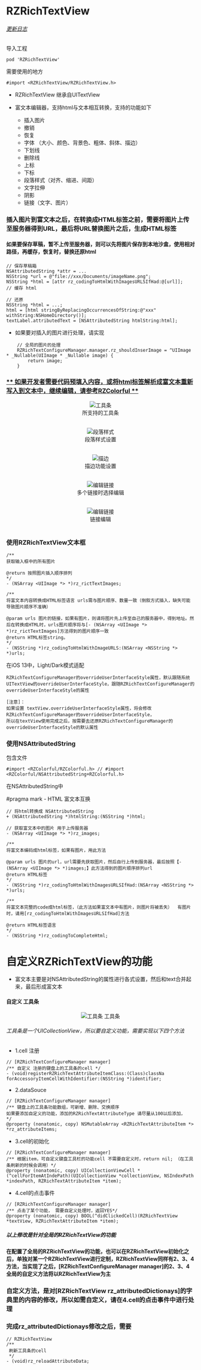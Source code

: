 # RZRichTextView


###### [更新日志](https://github.com/rztime/RZRichTextView/blob/master/UpdateLog.md)

导入工程

```objc
pod 'RZRichTextView'
```

需要使用的地方

```objc
#import <RZRichTextView/RZRichTextView.h>
```

* RZRichTextView 继承自UITextView

* 富文本编辑器，支持html与文本相互转换，支持的功能如下 
    * 插入图片
    * 撤销
    * 恢复
    * 字体 （大小、颜色、背景色、粗体、斜体、描边）
    * 下划线
    * 删除线
    * 上标
    * 下标
    * 段落样式（对齐、缩进、间距）
    * 文字拉伸
    * 阴影
    * 链接（文字、图片）
    

### 插入图片到富文本之后，在转换成HTML标签之前，需要将图片上传至服务器得到URL，最后将URL替换图片之后，生成HTML标签

#### 如果要保存草稿，暂不上传至服务器，则可以先将图片保存到本地沙盒，使用相对路径，再缓存，恢复时，替换还原html

```
// 保存草稿箱
NSAttributedString *attr = ...
NSString *url = @"file://xxx/Documents/imageName.png";
NSString *html = [attr rz_codingToHtmlWithImagesURLSIfHad:@[url]];
// 缓存 html
```
```
// 还原
NSString *html = ...;
html = [html stringByReplacingOccurrencesOfString:@"xxx" withString:NSHomeDirectory()];
textLabel.attributedText = [NSAttributedString htmlString:html];
```


* 如果要对插入的图片进行处理，请实现

```objc
    // 全局的图片的处理
    RZRichTextConfigureManager.manager.rz_shouldInserImage = ^UIImage * _Nullable(UIImage * _Nullable image) {
        return image;
    }
```

### [** 如果开发者需要代码预填入内容，或将html标签解析成富文本重新写入到文本中，继续编辑，请参考RZColorful **](https://github.com/rztime/RZColorful)
<p align="center" >
<img src="image5.jpeg" title="工具条">
</br>所支持的工具条</br></br>
</p>

<p align="center" >
<img src="image1.jpeg" title="段落样式">
</br>段落样式设置</br></br>
</p>


<p align="center" >
<img src="image2.jpeg" title="描边">
</br>描边功能设置</br></br>
</p>


<p align="center" >
<img src="image3.jpeg" title="编辑链接">
</br>多个链接时选择编辑</br></br>
</p>


<p align="center" >
<img src="image4.jpeg" title="编辑链接">
</br>链接编辑</br></br>
</p>


### 使用RZRichTextView文本框

```objc
/**
获取输入框中的所有图片

@return 按照图片插入顺序排列
*/
- (NSArray <UIImage *> *)rz_rictTextImages;
```

```objc
/**
将富文本内容转换成HTML标签语言 urls需与图片顺序、数量一致（倒叙方式插入，缺失可能导致图片顺序不准确）

@param urls 图片的链接，如果有图片，则请将图片先上传至自己的服务器中，得到地址。然后在转换成HTML时，urls图片顺序将与[- (NSArray <UIImage *> *)rz_rictTextImages]方法得到的图片顺序一致
@return HTML标签string。
*/
- (NSString *)rz_codingToHtmlWithImageURLS:(NSArray <NSString *> *)urls;

```

在iOS 13中，Light/Dark模式适配

```objc
RZRichTextConfigureManager的overrideUserInterfaceStyle属性，默认跟随系统
UITextView的overrideUserInterfaceStyle，跟随RZRichTextConfigureManager的overrideUserInterfaceStyle的属性
            
[注意]：
如果设置 textView.overrideUserInterfaceStyle属性，将会修改RZRichTextConfigureManager的overrideUserInterfaceStyle，
所以在textView使用完成之后，按需要去还原RZRichTextConfigureManager的overrideUserInterfaceStyle的默认属性
```

### 使用NSAttributedString
包含文件
```objc
#import <RZColorful/RZColorful.h> // #import <RZColorful/NSAttributedString+RZColorful.h> 
```
在NSAttributedString中

#pragma mark - HTML 富文本互换

```objc
// 将html转换成 NSAttributedString
+ (NSAttributedString *)htmlString:(NSString *)html;
```

```objc
// 获取富文本中的图片 用于上传服务器
- (NSArray <UIImage *> *)rz_images;
```

```objc
/**
将富文本编码成html标签，如果有图片，用此方法

@param urls 图片的url，url需要先获取图片，然后自行上传到服务器，最后按照【- (NSArray <UIImage *> *)images;】此方法得到的图片顺序排列url
@return HTML标签
*/
- (NSString *)rz_codingToHtmlWithImagesURLSIfHad:(NSArray <NSString *> *)urls;
```

```objc
/**
将富文本完整的code成html标签，（此方法如果富文本中有图片，则图片将被丢失）  有图片时，请用[rz_codingToHtmlWithImagesURLSIfHad]方法

@return HTML标签语言
*/
- (NSString *)rz_codingToCompleteHtml;
```


# 自定义RZRichTextView的功能

* 富文本主要是对NSAttributedString的属性进行各式设置，然后和text合并起来，最后形成富文本

#### 自定义 工具条
<p align="center" >
<img src="image5.jpeg" title="工具条">
工具条
</p>

###### 工具条是一个UICollectionView，所以要自定义功能，需要实现以下四个方法 
* 1.cell  注册  

``` objc
// [RZRichTextConfigureManager manager]
/** 自定义 注册的键盘上的工具条的cell */
- (void)registerRZRichTextAttributeItemClass:(Class)classNa forAccessoryItemCellWithIdentifier:(NSString *)identifier;
```

* 2.dataSouce
    
``` objc
// [RZRichTextConfigureManager manager]
/** 键盘上的工具条功能数组，可新增、删除、交换顺序
如果要添加自定义的功能，添加的RZRichTextAttributeType 请尽量从100以后添加，
*/
@property (nonatomic, copy) NSMutableArray <RZRichTextAttributeItem *> *rz_attributeItems;
```

* 3.cell的初始化

```objc
// [RZRichTextConfigureManager manager]
/** 根据item，可自定义键盘工具栏的功能cell 不需要自定义时，return nil; （在工具条刷新的时候会调用）*/
@property (nonatomic, copy) UICollectionViewCell *(^cellForItemAtIndePath)(UICollectionView *collectionView, NSIndexPath *indexPath, RZRichTextAttributeItem *item);
```

* 4.cell的点击事件

```objc
// [RZRichTextConfigureManager manager]
/** 点击了某个功能， 需要自定义处理时，返回YES*/
@property (nonatomic, copy) BOOL(^didClickedCell)(RZRichTextView *textView, RZRichTextAttributeItem *item);
```
    
##### 以上修改是针对全局的RZRichTextView的功能
#### 在配置了全局的RZRichTextView的功能，也可以在RZRichTextView初始化之后，单独对某一个RZRichTextView进行定制，RZRichTextView同样有2、3、4方法，当实现了之后，[RZRichTextConfigureManager manager]的2、3、4全局的自定义方法将以RZRichTextView为主

### 自定义方法，是对[RZRichTextView rz_attributedDictionays]的字典里的内容的修改，所以如需自定义，请在4.cell的点击事件中进行处理
### 完成rz_attributedDictionays修改之后，需要

```objc
// RZRichTextView
/**
 刷新工具条的cell
 */
- (void)rz_reloadAttributeData;
```

